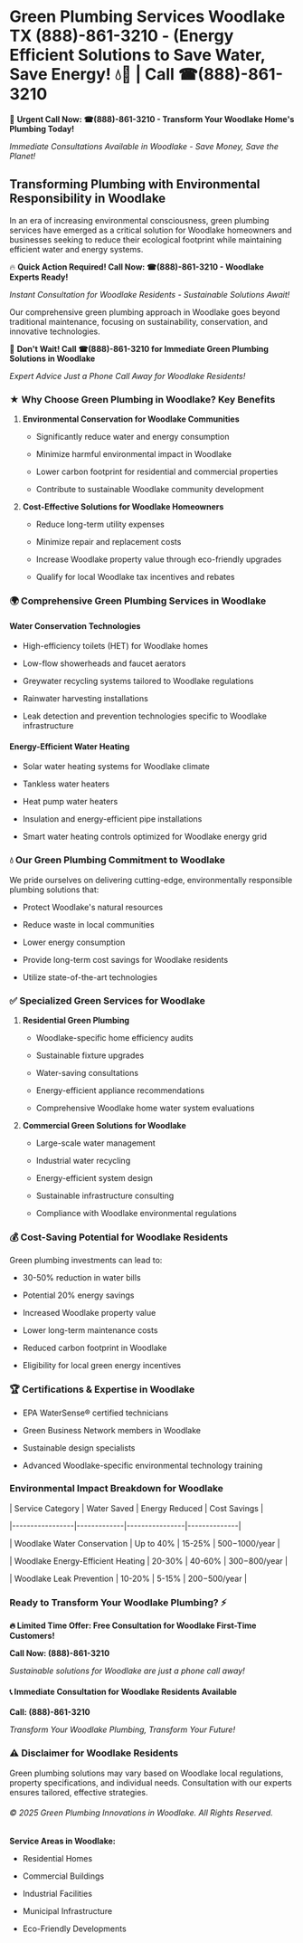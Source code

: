 # Green Plumbing Services Woodlake TX (888)-861-3210 - (Energy Efficient Solutions to Save Water, Save Energy! 💧🌿 | Call ☎(888)-861-3210

🚨 **Urgent Call Now: ☎(888)-861-3210 - Transform Your Woodlake Home's Plumbing Today!**
*Immediate Consultations Available in Woodlake - Save Money, Save the Planet!*

## Transforming Plumbing with Environmental Responsibility in Woodlake

In an era of increasing environmental consciousness, green plumbing services have emerged as a critical solution for Woodlake homeowners and businesses seeking to reduce their ecological footprint while maintaining efficient water and energy systems. 

🔥 **Quick Action Required! Call Now: ☎(888)-861-3210 - Woodlake Experts Ready!**
*Instant Consultation for Woodlake Residents - Sustainable Solutions Await!*

Our comprehensive green plumbing approach in Woodlake goes beyond traditional maintenance, focusing on sustainability, conservation, and innovative technologies.

🚨 **Don't Wait! Call ☎(888)-861-3210 for Immediate Green Plumbing Solutions in Woodlake**
*Expert Advice Just a Phone Call Away for Woodlake Residents!*

### ★ Why Choose Green Plumbing in Woodlake? Key Benefits

1. **Environmental Conservation for Woodlake Communities** 
   - Significantly reduce water and energy consumption
   - Minimize harmful environmental impact in Woodlake
   - Lower carbon footprint for residential and commercial properties
   - Contribute to sustainable Woodlake community development

2. **Cost-Effective Solutions for Woodlake Homeowners** 
   - Reduce long-term utility expenses
   - Minimize repair and replacement costs
   - Increase Woodlake property value through eco-friendly upgrades
   - Qualify for local Woodlake tax incentives and rebates

### 🌍 Comprehensive Green Plumbing Services in Woodlake

#### Water Conservation Technologies
- High-efficiency toilets (HET) for Woodlake homes
- Low-flow showerheads and faucet aerators
- Greywater recycling systems tailored to Woodlake regulations
- Rainwater harvesting installations
- Leak detection and prevention technologies specific to Woodlake infrastructure

#### Energy-Efficient Water Heating
- Solar water heating systems for Woodlake climate
- Tankless water heaters
- Heat pump water heaters
- Insulation and energy-efficient pipe installations
- Smart water heating controls optimized for Woodlake energy grid

### 💧 Our Green Plumbing Commitment to Woodlake

We pride ourselves on delivering cutting-edge, environmentally responsible plumbing solutions that:
- Protect Woodlake's natural resources
- Reduce waste in local communities
- Lower energy consumption
- Provide long-term cost savings for Woodlake residents
- Utilize state-of-the-art technologies

### ✅ Specialized Green Services for Woodlake

1. **Residential Green Plumbing**
   - Woodlake-specific home efficiency audits
   - Sustainable fixture upgrades
   - Water-saving consultations
   - Energy-efficient appliance recommendations
   - Comprehensive Woodlake home water system evaluations

2. **Commercial Green Solutions for Woodlake**
   - Large-scale water management
   - Industrial water recycling
   - Energy-efficient system design
   - Sustainable infrastructure consulting
   - Compliance with Woodlake environmental regulations

### 💰 Cost-Saving Potential for Woodlake Residents

Green plumbing investments can lead to:
- 30-50% reduction in water bills
- Potential 20% energy savings
- Increased Woodlake property value
- Lower long-term maintenance costs
- Reduced carbon footprint in Woodlake
- Eligibility for local green energy incentives

### 🏆 Certifications & Expertise in Woodlake

- EPA WaterSense® certified technicians
- Green Business Network members in Woodlake
- Sustainable design specialists
- Advanced Woodlake-specific environmental technology training

### Environmental Impact Breakdown for Woodlake

| Service Category | Water Saved | Energy Reduced | Cost Savings |
|-----------------|-------------|----------------|--------------|
| Woodlake Water Conservation | Up to 40% | 15-25% | $500-$1000/year |
| Woodlake Energy-Efficient Heating | 20-30% | 40-60% | $300-$800/year |
| Woodlake Leak Prevention | 10-20% | 5-15% | $200-$500/year |

### Ready to Transform Your Woodlake Plumbing? ⚡

**🔥 Limited Time Offer: Free Consultation for Woodlake First-Time Customers!**

**Call Now: (888)-861-3210**
*Sustainable solutions for Woodlake are just a phone call away!*

#### 📞 Immediate Consultation for Woodlake Residents Available

**Call: (888)-861-3210**
*Transform Your Woodlake Plumbing, Transform Your Future!*

### ⚠️ Disclaimer for Woodlake Residents

Green plumbing solutions may vary based on Woodlake local regulations, property specifications, and individual needs. Consultation with our experts ensures tailored, effective strategies.

###### © 2025 Green Plumbing Innovations in Woodlake. All Rights Reserved.

**Service Areas in Woodlake:** 
- Residential Homes
- Commercial Buildings
- Industrial Facilities
- Municipal Infrastructure
- Eco-Friendly Developments